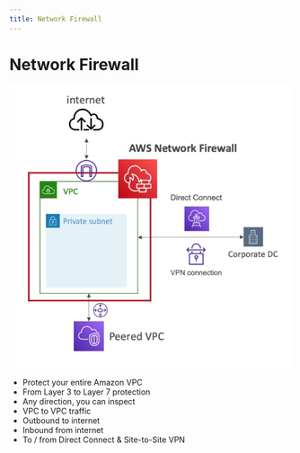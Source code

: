 ```yaml
---
title: Network Firewall
---
```

# Network Firewall
![Network Firewall](./Network-Firewall.png)
- Protect your entire Amazon VPC
- From Layer 3 to Layer 7 protection
- Any direction, you can inspect
- VPC to VPC traffic
- Outbound to internet
- Inbound from internet
- To / from Direct Connect & Site-to-Site VPN